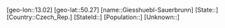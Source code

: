 ﻿---
location: [50.27,13.02]
mapzoom: [7,12] 
mapmarker: city 
type: City
tags:
- geo/City


SpocWebEntityId: 30452
isDeleted: false
confidential: public

---
[geo-lon::13.02]
[geo-lat::50.27]
[name::Giesshuebl-Sauerbrunn]
[State::]
[Country::Czech_Rep.]
[StateId::]
[Population::]
[Unknown::]

